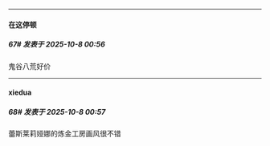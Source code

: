﻿
*****

####  在这停顿  
##### 67#       发表于 2025-10-8 00:56

鬼谷八荒好价

*****

####  xiedua  
##### 68#       发表于 2025-10-8 00:57

蕾斯莱莉娅娜的炼金工房画风很不错

